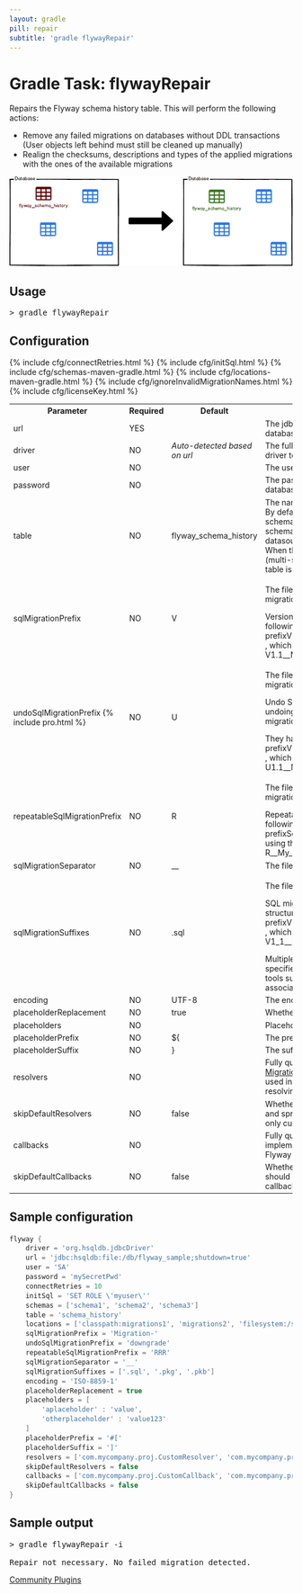 ```yaml
---
layout: gradle
pill: repair
subtitle: 'gradle flywayRepair'
---
```

# Gradle Task: flywayRepair

Repairs the Flyway schema history table. This will perform the following actions:
- Remove any failed migrations on databases without DDL transactions<br/>
  (User objects left behind must still be cleaned up manually)
- Realign the checksums, descriptions and types of the applied migrations with the ones of the available migrations

<a href="/documentation/command/repair"><img src="/assets/balsamiq/command-repair.png" alt="repair"></a>

## Usage

<pre class="console">&gt; gradle flywayRepair</pre>

## Configuration

<table class="table table-bordered table-hover">
    <tr>
        <th>Parameter</th>
        <th>Required</th>
        <th>Default</th>
        <th>Description</th>
    </tr>
    <tr>
        <td>url</td>
        <td>YES</td>
        <td></td>
        <td>The jdbc url to use to connect to the database</td>
    </tr>
    <tr>
        <td>driver</td>
        <td>NO</td>
        <td><i>Auto-detected based on url</i></td>
        <td>The fully qualified classname of the jdbc driver to use
            to connect to the database
        </td>
    </tr>
    <tr>
        <td>user</td>
        <td>NO</td>
        <td></td>
        <td>The user to use to connect to the database</td>
    </tr>
    <tr>
        <td>password</td>
        <td>NO</td>
        <td></td>
        <td>The password to use to connect to the database</td>
    </tr>
    {% include cfg/connectRetries.html %}
    {% include cfg/initSql.html %}
    {% include cfg/schemas-maven-gradle.html %}
    <tr>
        <td>table</td>
        <td>NO</td>
        <td>flyway_schema_history</td>
        <td>The name of Flyway's schema history table.<br/>By
            default (single-schema mode) the schema history table is placed in the default schema for the connection
            provided by the datasource.<br/>When the <i>flyway.schemas</i> property is set (multi-schema mode),
            the schema history table is placed in the first schema of the list.
        </td>
    </tr>
    {% include cfg/locations-maven-gradle.html %}
    <tr>
        <td>sqlMigrationPrefix</td>
        <td>NO</td>
        <td>V</td>
        <td><p>The file name prefix for versioned SQL migrations.</p>
            Versioned SQL migrations have the following file name structure: prefixVERSIONseparatorDESCRIPTIONsuffix ,
            which using the defaults translates to V1.1__My_description.sql</td>
    </tr>
    <tr>
        <td>undoSqlMigrationPrefix {% include pro.html %}</td>
        <td>NO</td>
        <td>U</td>
        <td><p>The file name prefix for undo SQL migrations.</p>
            <p>Undo SQL migrations are responsible for undoing the effects of the versioned migration with the same version.</p>
            They have the following file name structure: prefixVERSIONseparatorDESCRIPTIONsuffix ,
            which using the defaults translates to U1.1__My_description.sql</td>
    </tr>
    <tr>
        <td>repeatableSqlMigrationPrefix</td>
        <td>NO</td>
        <td>R</td>
        <td><p>The file name prefix for repeatable SQL migrations.</p>
            Repeatable SQL migrations have the following file name structure: prefixSeparatorDESCRIPTIONsuffix ,
            which using the defaults translates to R__My_description.sql</td>
    </tr>
    <tr>
        <td>sqlMigrationSeparator</td>
        <td>NO</td>
        <td>__</td>
        <td>The file name separator for Sql migrations</td>
    </tr>
    <tr>
        <td>sqlMigrationSuffixes</td>
        <td>NO</td>
        <td>.sql</td>
        <td><p>The file name suffixes for SQL migrations.</p>
            <p>SQL migrations have the following file name structure: prefixVERSIONseparatorDESCRIPTIONsuffix ,
                which using the defaults translates to V1_1__My_description.sql</p>
            Multiple suffixes (like .sql,.pkg,.pkb) can be specified for easier compatibility with other tools such as
            editors with specific file associations.</td>
    </tr>
     {% include cfg/ignoreInvalidMigrationNames.html %}
    <tr>
        <td>encoding</td>
        <td>NO</td>
        <td>UTF-8</td>
        <td>The encoding of Sql migrations</td>
    </tr>
    <tr>
        <td>placeholderReplacement</td>
        <td>NO</td>
        <td>true</td>
        <td>Whether placeholders should be replaced</td>
    </tr>
    <tr>
        <td>placeholders</td>
        <td>NO</td>
        <td></td>
        <td>Placeholders to replace in Sql migrations</td>
    </tr>
    <tr>
        <td>placeholderPrefix</td>
        <td>NO</td>
        <td>${</td>
    <td>The prefix of every placeholder</td>
</tr>
<tr>
    <td>placeholderSuffix</td>
    <td>NO</td>
    <td>}
        </td>
        <td>The suffix of every placeholder</td>
    </tr>
    <tr>
        <td>resolvers</td>
        <td>NO</td>
        <td></td>
        <td>Fully qualified class names of custom
            <a href="/documentation/api/javadoc/org/flywaydb/core/api/resolver/MigrationResolver">MigrationResolver</a>
            implementations to be used in addition to the built-in ones for resolving Migrations to apply.</td>
    </tr>
    <tr>
        <td>skipDefaultResolvers</td>
        <td>NO</td>
        <td>false</td>
        <td>Whether default built-in resolvers (sql, jdbc and spring-jdbc) should be skipped. If true, only custom resolvers are used.</td>
    </tr>
    <tr>
        <td>callbacks</td>
        <td>NO</td>
        <td></td>
        <td>Fully qualified class names of
            <a href="/documentation/api/javadoc/org/flywaydb/core/api/callback/Callback">Callback</a>
            implementations to use to hook into the Flyway lifecycle.</td>
    </tr>
    <tr>
        <td>skipDefaultCallbacks</td>
        <td>NO</td>
        <td>false</td>
        <td>Whether default built-in callbacks (sql) should be skipped. If true, only custom callbacks are used.</td>
    </tr>
    {% include cfg/licenseKey.html %}
</table>

## Sample configuration

```groovy
flyway {
    driver = 'org.hsqldb.jdbcDriver'
    url = 'jdbc:hsqldb:file:/db/flyway_sample;shutdown=true'
    user = 'SA'
    password = 'mySecretPwd'
    connectRetries = 10
    initSql = 'SET ROLE \'myuser\''
    schemas = ['schema1', 'schema2', 'schema3']
    table = 'schema_history'
    locations = ['classpath:migrations1', 'migrations2', 'filesystem:/sql-migrations']
    sqlMigrationPrefix = 'Migration-'
    undoSqlMigrationPrefix = 'downgrade'
    repeatableSqlMigrationPrefix = 'RRR'
    sqlMigrationSeparator = '__'
    sqlMigrationSuffixes = ['.sql', '.pkg', '.pkb']
    encoding = 'ISO-8859-1'
    placeholderReplacement = true
    placeholders = [
        'aplaceholder' : 'value',
        'otherplaceholder' : 'value123'
    ]
    placeholderPrefix = '#['
    placeholderSuffix = ']'
    resolvers = ['com.mycompany.proj.CustomResolver', 'com.mycompany.proj.AnotherResolver']
    skipDefaultResolvers = false
    callbacks = ['com.mycompany.proj.CustomCallback', 'com.mycompany.proj.AnotherCallback']
    skipDefaultCallbacks = false
}
```

## Sample output

<pre class="console">&gt; gradle flywayRepair -i

Repair not necessary. No failed migration detected.</pre>

<p class="next-steps">
    <a class="btn btn-primary" href="/documentation/plugins">Community Plugins <i class="fa fa-arrow-right"></i></a>
</p>